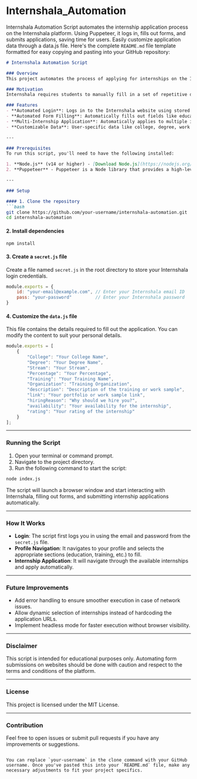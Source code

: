 # Internshala_Automation
Internshala Automation Script automates the internship application process on the Internshala platform. Using Puppeteer, it logs in, fills out forms, and submits applications, saving time for users. Easily customize application data through a data.js file.
Here's the complete `README.md` file template formatted for easy copying and pasting into your GitHub repository:

```markdown
# Internshala Automation Script

### Overview
This project automates the process of applying for internships on the Internshala website. It eliminates the repetitive task of filling out the same details multiple times by using Puppeteer, a Node.js library, to automatically log in and submit forms on behalf of the user.

### Motivation
Internshala requires students to manually fill in a set of repetitive details for each internship application, which can be time-consuming. This script was created to automate the process, saving time and ensuring accuracy.

### Features
- **Automated Login**: Logs in to the Internshala website using stored credentials.
- **Automated Form Filling**: Automatically fills out fields like education details, training, and work samples.
- **Multi-Internship Application**: Automatically applies to multiple internships by navigating through the available internships.
- **Customizable Data**: User-specific data like college, degree, work experience, and more are customizable via a `data.js` file.

---

### Prerequisites
To run this script, you'll need to have the following installed:

1. **Node.js** (v14 or higher) - [Download Node.js](https://nodejs.org/)
2. **Puppeteer** - Puppeteer is a Node library that provides a high-level API to control Chrome or Chromium over the DevTools Protocol.

---

### Setup

#### 1. Clone the repository
```bash
git clone https://github.com/your-username/internshala-automation.git
cd internshala-automation
```

#### 2. Install dependencies
```bash
npm install
```

#### 3. Create a `secret.js` file
Create a file named `secret.js` in the root directory to store your Internshala login credentials.

```js
module.exports = {
    id: "your-email@example.com", // Enter your Internshala email ID
    pass: "your-password"         // Enter your Internshala password
}
```

#### 4. Customize the `data.js` file
This file contains the details required to fill out the application. You can modify the content to suit your personal details.

```js
module.exports = [
    {
        "College": "Your College Name",
        "Degree": "Your Degree Name",
        "Stream": "Your Stream",
        "Percentage": "Your Percentage",
        "Training": "Your Training Name",
        "Organization": "Training Organization",
        "description": "Description of the training or work sample",
        "link": "Your portfolio or work sample link",
        "hiringReason": "Why should we hire you?",
        "availability": "Your availability for the internship",
        "rating": "Your rating of the internship"
    }
];
```

---

### Running the Script

1. Open your terminal or command prompt.
2. Navigate to the project directory.
3. Run the following command to start the script:

```bash
node index.js
```

The script will launch a browser window and start interacting with Internshala, filling out forms, and submitting internship applications automatically.

---

### How It Works
- **Login**: The script first logs you in using the email and password from the `secret.js` file.
- **Profile Navigation**: It navigates to your profile and selects the appropriate sections (education, training, etc.) to fill.
- **Internship Application**: It will navigate through the available internships and apply automatically.

---

### Future Improvements
- Add error handling to ensure smoother execution in case of network issues.
- Allow dynamic selection of internships instead of hardcoding the application URLs.
- Implement headless mode for faster execution without browser visibility.

---

### Disclaimer
This script is intended for educational purposes only. Automating form submissions on websites should be done with caution and respect to the terms and conditions of the platform.

---

### License
This project is licensed under the MIT License.

---

### Contribution
Feel free to open issues or submit pull requests if you have any improvements or suggestions.
```

You can replace `your-username` in the clone command with your GitHub username. Once you've pasted this into your `README.md` file, make any necessary adjustments to fit your project specifics.
